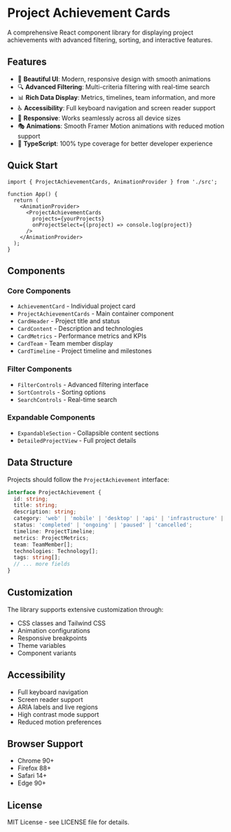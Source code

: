 # Project Achievement Cards

A comprehensive React component library for displaying project achievements with advanced filtering, sorting, and interactive features.

## Features

- 🎨 **Beautiful UI**: Modern, responsive design with smooth animations
- 🔍 **Advanced Filtering**: Multi-criteria filtering with real-time search
- 📊 **Rich Data Display**: Metrics, timelines, team information, and more
- ♿ **Accessibility**: Full keyboard navigation and screen reader support
- 📱 **Responsive**: Works seamlessly across all device sizes
- 🎭 **Animations**: Smooth Framer Motion animations with reduced motion support
- 🧪 **TypeScript**: 100% type coverage for better developer experience

## Quick Start

```tsx
import { ProjectAchievementCards, AnimationProvider } from './src';

function App() {
  return (
    <AnimationProvider>
      <ProjectAchievementCards
        projects={yourProjects}
        onProjectSelect={(project) => console.log(project)}
      />
    </AnimationProvider>
  );
}
```

## Components

### Core Components
- `AchievementCard` - Individual project card
- `ProjectAchievementCards` - Main container component
- `CardHeader` - Project title and status
- `CardContent` - Description and technologies
- `CardMetrics` - Performance metrics and KPIs
- `CardTeam` - Team member display
- `CardTimeline` - Project timeline and milestones

### Filter Components
- `FilterControls` - Advanced filtering interface
- `SortControls` - Sorting options
- `SearchControls` - Real-time search

### Expandable Components
- `ExpandableSection` - Collapsible content sections
- `DetailedProjectView` - Full project details

## Data Structure

Projects should follow the `ProjectAchievement` interface:

```typescript
interface ProjectAchievement {
  id: string;
  title: string;
  description: string;
  category: 'web' | 'mobile' | 'desktop' | 'api' | 'infrastructure' | 'research';
  status: 'completed' | 'ongoing' | 'paused' | 'cancelled';
  timeline: ProjectTimeline;
  metrics: ProjectMetrics;
  team: TeamMember[];
  technologies: Technology[];
  tags: string[];
  // ... more fields
}
```

## Customization

The library supports extensive customization through:
- CSS classes and Tailwind CSS
- Animation configurations
- Responsive breakpoints
- Theme variables
- Component variants

## Accessibility

- Full keyboard navigation
- Screen reader support
- ARIA labels and live regions
- High contrast mode support
- Reduced motion preferences

## Browser Support

- Chrome 90+
- Firefox 88+
- Safari 14+
- Edge 90+

## License

MIT License - see LICENSE file for details.